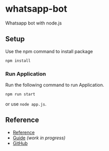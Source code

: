# whatsapp-bot
Whatsapp bot with node.js

## Setup
Use the npm command to install package

```bash
npm install
```

### Run Application

Run the following command to run Application.

```js
npm run start
```
or use `node app.js`.


## Reference

* [Reference](https://pedroslopez.me/whatsapp-web.js)
* [Guide](https://waguide.pedroslopez.me/) _(work in progress)_
* [GitHub](https://github.com/pedroslopez/whatsapp-web.js)

